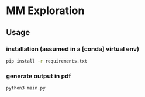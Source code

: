 # MM Exploration
## Usage
### installation (assumed in a [conda] virtual env)
```bash
pip install -r requirements.txt
```
### generate output in pdf
```python
python3 main.py
```